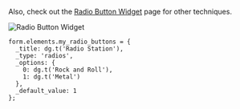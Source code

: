 Also, check out the [Radio Button Widget](../../Widgets/Radio_Button_Widget) page for other techniques.

![Radio Button Widget](http://www.drupalgap.com/sites/default/files/radio-button-widget.png)

```
form.elements.my_radio_buttons = {
  _title: dg.t('Radio Station'),
  _type: 'radios',
  _options: {
    0: dg.t('Rock and Roll'),
    1: dg.t('Metal')
  },
  _default_value: 1
};
```
